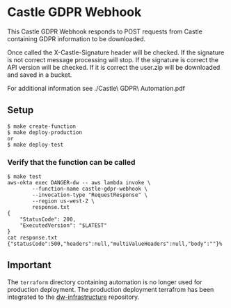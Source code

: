 # Castle GDPR Webhook

This Castle GDPR Webhook responds to POST requests from Castle containing GDPR information to be downloaded.

Once called the X-Castle-Signature header will be checked. If the signature is not correct message processing will stop.
If the signature is correct the API version will be checked. If it is correct the user.zip will be downloaded and saved
in a bucket.

For additional information see ./Castle\ GDPR\ Automation.pdf

## Setup

```
$ make create-function
$ make deploy-production
or
$ make deploy-test
```

### Verify that the function can be called

```
$ make test
aws-okta exec DANGER-dw -- aws lambda invoke \
		--function-name castle-gdpr-webhook \
		--invocation-type "RequestResponse" \
		--region us-west-2 \
		response.txt
{
    "StatusCode": 200,
    "ExecutedVersion": "$LATEST"
}
cat response.txt
{"statusCode":500,"headers":null,"multiValueHeaders":null,"body":""}%
```

## Important

The `terraform` directory containing automation is no longer used for production deployment. The production deployment
terrafrom has been integrated to the [dw-infrastructure](https://github.com/optimizely/dw-infrastructure) repository.
